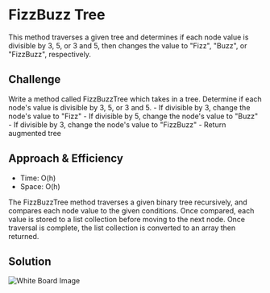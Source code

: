 # FizzBuzz Tree
This method traverses a given tree and determines if each node value is divisible by 3, 5, or 3 and 5, then changes the value to "Fizz", "Buzz", or "FizzBuzz", respectively.

## Challenge
Write a method called FizzBuzzTree which takes in a tree. Determine if each node's value is divisible by 3, 5, or 3 and 5.
	- If divisible by 3, change the node's value to "Fizz"
	- If divisible by 5, change the node's value to "Buzz"
	- If divisible by 3, change the node's value to "FizzBuzz"
	- Return augmented tree

## Approach & Efficiency
- Time: O(h)
- Space: O(h)

The FizzBuzzTree method traverses a given binary tree recursively, and compares each node value to the given conditions. Once compared, each value is stored to a list collection before moving to the next node. Once traversal is complete, the list collection is converted to an array then returned.

## Solution
![White Board Image](/whiteboard_img.PNG)